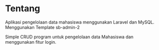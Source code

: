 <h1> Tentang </h1>
<p> Aplikasi pengelolaan data mahasiswa menggunakan Laravel dan MySQL. Menggunakan Template sb-admin-2 </p>
<p> Simple CRUD program untuk pengelolaan data Mahasiswa dan menggunakan fitur login. </p>
